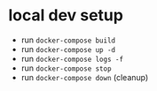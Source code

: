 # local dev setup

- run `docker-compose build`
- run `docker-compose up -d`
- run `docker-compose logs -f`
- run `docker-compose stop`
- run `docker-compose down` (cleanup)




